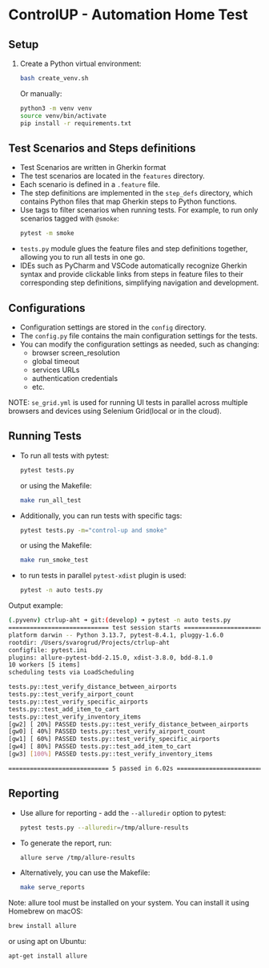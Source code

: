 # ControlUP - Automation Home Test

## Setup

1. Create a Python virtual environment:
   ```sh
   bash create_venv.sh
   ```
   Or manually:
   ```sh
   python3 -m venv venv
   source venv/bin/activate
   pip install -r requirements.txt
   ```

## Test Scenarios and Steps definitions

- Test Scenarios are written in Gherkin format
- The test scenarios are located in the `features` directory.
- Each scenario is defined in a `.feature` file.
- The step definitions are implemented in the `step_defs` directory, which contains Python files that map Gherkin steps
  to Python functions.
- Use tags to filter scenarios when running tests. For example, to run only scenarios tagged with `@smoke`:
  ```sh
  pytest -m smoke
  ```
- `tests.py` module glues the feature files and step definitions together, allowing you to run all tests in one go.
- IDEs such as PyCharm and VSCode automatically recognize Gherkin syntax and provide clickable links from steps in feature files to their corresponding step definitions, simplifying navigation and development.

## Configurations
- Configuration settings are stored in the `config` directory.
- The `config.py` file contains the main configuration settings for the tests.
- You can modify the configuration settings as needed, such as changing:
  - browser screen_resolution
  - global timeout
  - services URLs
  - authentication credentials
  - etc.

NOTE: `se_grid.yml` is used for running UI tests in parallel across multiple browsers and devices using Selenium Grid(local or in the cloud).


## Running Tests

- To run all tests with pytest:
  ```sh
  pytest tests.py
  ```
  or using the Makefile:
  ```sh
  make run_all_test
  ```

- Additionally, you can run tests with specific tags:
  ```sh
  pytest tests.py -m="control-up and smoke"
  ```
  or using the Makefile:
  ```sh
  make run_smoke_test
  ```

- to run tests in parallel `pytest-xdist` plugin is used:
  ```sh
  pytest -n auto tests.py
  ```

Output example:
```sh
(.pyvenv) ctrlup-aht ➜ git:(develop) ➜ pytest -n auto tests.py
============================ test session starts ============================
platform darwin -- Python 3.13.7, pytest-8.4.1, pluggy-1.6.0
rootdir: /Users/svarogrud/Projects/ctrlup-aht
configfile: pytest.ini
plugins: allure-pytest-bdd-2.15.0, xdist-3.8.0, bdd-8.1.0
10 workers [5 items]      
scheduling tests via LoadScheduling

tests.py::test_verify_distance_between_airports 
tests.py::test_verify_airport_count 
tests.py::test_verify_specific_airports 
tests.py::test_add_item_to_cart 
tests.py::test_verify_inventory_items 
[gw2] [ 20%] PASSED tests.py::test_verify_distance_between_airports 
[gw0] [ 40%] PASSED tests.py::test_verify_airport_count 
[gw1] [ 60%] PASSED tests.py::test_verify_specific_airports 
[gw4] [ 80%] PASSED tests.py::test_add_item_to_cart 
[gw3] [100%] PASSED tests.py::test_verify_inventory_items 

============================ 5 passed in 6.02s ============================
```

## Reporting

- Use allure for reporting - add the `--alluredir` option to pytest:
  ```sh
  pytest tests.py --alluredir=/tmp/allure-results
  ```
- To generate the report, run:
  ```sh
  allure serve /tmp/allure-results
  ```
- Alternatively, you can use the Makefile:
  ```sh
  make serve_reports
  ```
  
Note: allure tool must be installed on your system. You can install it using Homebrew on macOS:
  ```sh
  brew install allure
  ```
  or using apt on Ubuntu:
  ```sh
  apt-get install allure
  ```
